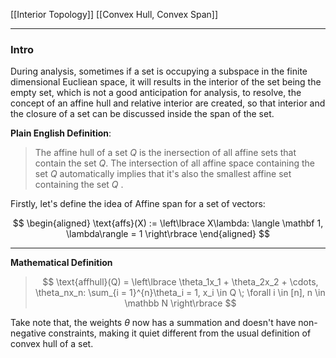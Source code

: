 [[Interior Topology]]
[[Convex Hull, Convex Span]]

---
### **Intro**

During analysis, sometimes if a set is occupying a subspace in the finite dimensional Eucliean space, it will results in the interior of the set being the empty set, which is not a good anticipation for analysis, to resolve, the concept of an affine hull and relative interior are created, so that interior and the closure of a set can be discussed inside the span of the set. 

**Plain English Definition**: 

> The affine hull of a set $Q$ is the inersection of all affine sets that contain the set $Q$. The intersection of all affine space containing the set $Q$ automatically implies that it's also the smallest affine set containing the set $Q$ . 

Firstly, let's define the idea of Affine span for a set of vectors: 

$$
\begin{aligned}
    \text{affs}(X) := 
    \left\lbrace
        X\lambda: \langle \mathbf 1, \lambda\rangle = 1
    \right\rbrace
\end{aligned}
$$

---
**Mathematical Definition**

> $$
> \text{affhull}(Q) = 
> \left\lbrace
>     \theta_1x_1 + \theta_2x_2 + \cdots, \theta_nx_n: 
>     \sum_{i = 1}^{n}\theta_i = 1, x_i \in Q \; \forall i \in [n], n \in \mathbb N
> \right\rbrace
> $$

Take note that, the weights $\theta$ now has a summation and doesn't have non-negative constraints, making it quiet different from the usual definition of convex hull of a set. 


